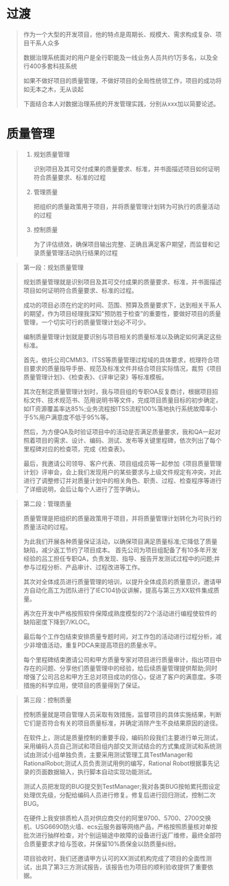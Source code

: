 # 过渡

> 作为一个大型的开发项目，他的特点是周期长、规模大、需求构成复杂、项目干系人众多
>
> 数据治理系统面对的用户是全行职能及一线业务人员共约1万多名，以及全行400多套科技系统
>
> 如果不做好项目的质量管理，不做好项目的全局性统领工作，项目的成功将如无本之木，无从谈起
>
> 下面结合本人对数据治理系统的开发管理实践，分别从xxx加以简要论述。

# 质量管理

> 1. 规划质量管理
>
>    识别项目及其可交付成果的质量要求、标准，并书面描述项目如何证明符合质量要求、标准的过程
>
> 2. 管理质量
>
>    把组织的质量政策用于项目，并将质量管理计划转为可执行的质量活动的过程
>
> 3. 控制质量
>
>    为了评估绩效，确保项目输出完整、正确且满足客户期望，而监督和记录质量管理活动执行结果的过程

> 第一段：规划质量管理
>
> 规划质量管理就是识别项目及其可交付成果的质量要求、标准，并书面描述项目如何证明符合质量要求、标准的过程。
>
> 成功的项目必须在约定的时间、范围、预算及质量要求下，达到相关干系人的期望，作为项目经理我深知"预防胜于检查”的重要性，要做好项目的质量管理，一个切实可行的质量管理计划必不可少。
>
> 编制质量管理计划就是要识别与项目相关的质量标准以及确定如何满足这些标准。
>
> 首先，依托公司CMMI3、ITSS等质量管理过程域的具体要求，梳理符合项目要求的质量指导手册、规范及标准文件并结合项目实际情况，裁剪《项目质量管理计划》、《检查表》、《评审记录》等标准模板。
>
> 其次在制定质量管理计划时，我与项目组的专职OA反复商讨，根据项目招标文件、技术规范书、范用说明书等文件，完成项目质量目标的初步确定，如IT资源覆盖率达85%;业务流程按ITSS流程100%落地执行系统故障率小于5%用户满意度不低于95%等。
>
> 然后，为方便QA及时验证项目中的活动是否满足质量要求，我和QA一起对照着项目的需求、设计、编码、测试、发布等关键里程碑，依次列出了每个里程碑对应的检查项，完成《检查表》。
>
> 最后，我邀请公司领导、客户代表、项目组成员等一起参加《项目质量管理计划》评审会，会上我们发现用户的某些要求与上级文件规定有冲突，对此进行了调整修订并对质量计划中的相关角色、职责、过程、检查程序等进行了详细说明，会后让每个人进行了签字确认。

> 第二段：管理质量
>
> 质量管理是把组织的质量政策用于项目，并将质量管理计划转化为可执行的质量活动的过程。
>
> 为此我们开展各种质量保证活动，以确保项目满足质量标准;它降低了质量缺陷，减少返工节约了项目成本。
> 首先公司为项目组配备了有10多年开发经验的吕工担任专职QA，负责发现、指导、报告开发测试过程中的问题;并参与过程分析、产品审计、过程改进等工作。
>
> 其次对全体成员进行质量管理的培训，以提升全体成员的质量意识，邀请甲方自动化高工为团队进行了IEC104协议讲解，提高与第三方XX软件集成质量。
>
> 再次在开发中严格按照软件保障成熟度模型的72个活动进行编程使软件的缺陷密度下降到7/KLOC。
>
> 最后每个工作包结束安排质量专题时间，对工作包的活动进行过程分析，减少非增值活动，重复PDCA来提高项目的质量水平。
>
> 每个里程碑结束邀请公司和甲方质量专家对项目进行质量审计，指出项目中存在的问题、分享他们质量管理中的经验，给后续质量管理提供帮助;同时增强了公司吕总和甲方王总对项目成功的信心，促进了客户的满意度。多项措施的科学应用，使项目的质量得到了保证。

> 第三段：控制质量
>
> 控制质量就是项自管理人员采取有效措施，监督项目的具体实施结果，判断它们是否符合有关的项目质量标准，并确定消除产生不良结果原因的途径。
>
> 在软件上，测试是质量控制的重要手段，编码阶段我们主要进行单元测试，采用编码人员自己测试和项目组内部交叉测试结合的方式集成测试和系统测试由测试小组单独负责，主要采用测试管理工具TestManager和RationalRobot;测试人员负责测试用例的编写，Rational Robot根据事先记录的页面数据输入，执行脚本自动实现功能测试。
>
> 测试人员把发现的BUG提交到TestManager;我对各类BUG按帕累托图设定处理优先级，分配给编码人员进行修复。修复后进行回归测试，控制二次BUG。
>
> 在硬件上我安排质检人员对供应商交付的阿里9700、5700、2700交换机、USG6690防火墙、ecs云服务器等网络产品，严格按照质量核对单按批次进行抽样检查，对个别运输途中故障的设备进行返厂维修，最终全部符合质量要求才给与签收，并保留10%质保金以防质量纠纷。
>
> 项目验收时，我们还邀请甲方认可的XX测试机构完成了项目的全面性测试，出具了第3三方测试报告，该报告也为项目的顺利验收提供了重要依据。